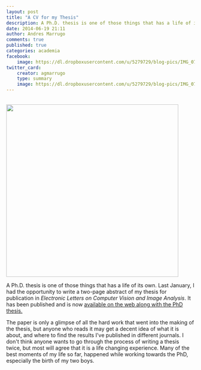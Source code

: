 ```yaml
---
layout: post
title: "A CV for my Thesis"
description: A Ph.D. thesis is one of those things that has a life of its own. Last January, I had the opportunity to write a two-page abstract of my thesis for publication in Electronic Letters on Computer Vision and Image Analysis.
date: 2014-06-19 21:11
author: Andres Marrugo
comments: true
published: true
categories: academia
facebook:
    image: https://dl.dropboxusercontent.com/u/5279729/blog-pics/IMG_0775.jpg
twitter_card:
    creator: agmarrugo
    type: summary
    image: https://dl.dropboxusercontent.com/u/5279729/blog-pics/IMG_0775.jpg
---
```



<div class="aic" style="width:460px"><br>
<img src="http://andresmarrugo.net/images/2014-06-19-IMG_0775.jpg" alt="" width="460" height="" border="0" /></div>

A Ph.D. thesis is one of those things that has a life of its own. Last January, I had the opportunity to write a two-page abstract of my thesis for publication in *Electronic Letters on Computer Vision and Image Analysis*. It has been published and is now [available on the web along with the PhD thesis.][1]

The paper is only a glimpse of all the hard work that went into the making of the thesis, but anyone who reads it may get a decent idea of what it is about, and where to find the results I've published in different journals. I don't think anyone wants to go through the process of writing a thesis twice, but most will agree that it is a life changing experience. Many of the best moments of my life so far, happened while working towards the PhD, especially the birth of my two boys. 

[1]:http://elcvia.cvc.uab.es/article/view/597 "Retinal Image Analysis Oriented to the Clinical Task - Marrugo - Electronic Letters on Computer Vision and Image Analysis"